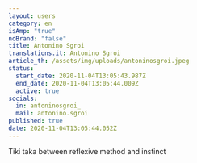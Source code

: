 ```yaml
---
layout: users
category: en
isAmp: "true"
noBrand: "false"
title: Antonino Sgroi
translations.it: Antonino Sgroi
article_th: /assets/img/uploads/antoninosgroi.jpeg
status:
  start_date: 2020-11-04T13:05:43.987Z
  end_date: 2020-11-04T13:05:44.009Z
  active: true
socials:
  in: antoninosgroi_
  mail: antonino.sgroi
published: true
date: 2020-11-04T13:05:44.052Z
---
```

Tiki taka between reflexive method and instinct